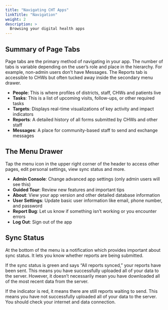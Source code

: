 ```yaml
---
title: "Navigating CHT Apps"
linkTitle: "Navigation"
weight: 2
description: >
  Browsing your digital health apps
---
```


## Summary of Page Tabs

Page tabs are the primary method of navigating in your app. The number of tabs is variable depending on the user’s role and place in the hierarchy. For example, non-admin users don’t have Messages. The Reports tab is accessible to CHWs but often tucked away inside the secondary menu drawer.
- **People​**: This is where profiles of districts, staff, CHWs and patients live
- **Tasks​**: This is a list of upcoming visits, follow-ups, or other required tasks
- **Targets**: Displays real-time visualizations of key activity and impact indicators
- **Reports​**: A detailed history of all forms submitted by CHWs and other staff
- **Messages​**: A place for community-based staff to send and exchange messages

## The Menu Drawer

Tap the menu icon in the upper right corner of the header to access other pages, edit personal settings, view sync status and more.
- **Admin Console**: Change advanced app settings (only admin users will see this)
- **Guided Tour**: Review new features and important tips
- **About**: View your app version and other detailed database information 
- **User Settings**: Update basic user information like email, phone number, and password
- **Report Bug**: Let us know if something isn’t working or you encounter errors
- **Log Out**: Sign out of the app

## Sync Status

At the bottom of the menu is a notification which provides important about sync status. It lets you know whether reports are being submitted.

If the sync status is green and says “All reports synced,” your reports have been sent. This means you have successfully uploaded all of your data to the server. However, it doesn’t necessarily mean you have downloaded all of the most recent data from the server.

If the indicator is red, it means there are still reports waiting to send. This means you have not successfully uploaded all of your  data to the server. You should check your internet and data connection.